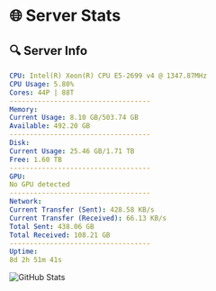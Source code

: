 # 🌐 Server Stats
## 🔍 Server Info
```yaml
CPU: Intel(R) Xeon(R) CPU E5-2699 v4 @ 1347.87MHz
CPU Usage: 5.80%
Cores: 44P | 88T
-----------------------------------
Memory:
Current Usage: 8.10 GB/503.74 GB
Available: 492.20 GB
-----------------------------------
Disk:
Current Usage: 25.46 GB/1.71 TB
Free: 1.60 TB
-----------------------------------
GPU:
No GPU detected
-----------------------------------
Network:
Current Transfer (Sent): 428.58 KB/s
Current Transfer (Received): 66.13 KB/s
Total Sent: 438.06 GB
Total Received: 108.21 GB
-----------------------------------
Uptime:
8d 2h 51m 41s
```
![GitHub Stats](https://img.shields.io/badge/Updated-2025-04-27_20:00:29-blue)